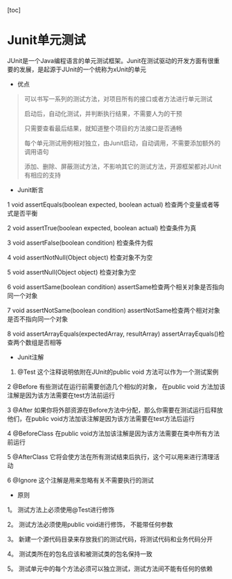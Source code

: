 [toc]

# Junit单元测试

JUnit是一个Java编程语言的单元测试框架。Junit在测试驱动的开发方面有很重要的发展，是起源于JUnit的一个统称为xUnit的单元


* 优点
 
>
>可以书写一系列的测试方法，对项目所有的接口或者方法进行单元测试
>
>启动后，自动化测试，并判断执行结果，不需要人为的干预
>
>只需要查看最后结果，就知道整个项目的方法接口是否通畅
>
>每个单元测试用例相对独立，由Junit启动，自动调用，不需要添加额外的调用语句
>
>添加、删除、屏蔽测试方法，不影响其它的测试方法，开源框架都对JUnit有相应的支持
>


* Junit断言

1 void assertEquals(boolean expected, boolean actual) 检查两个变量或者等式是否平衡

2 void assertTrue(boolean expected, boolean actual) 检查条件为真

3 void assertFalse(boolean condition) 检查条件为假

4 void assertNotNull(Object object) 检查对象不为空

5 void assertNull(Object object) 检查对象为空

6 void assertSame(boolean condition) assertSame检查两个相关对象是否指向同一个对象

7 void assertNotSame(boolean condition) assertNotSame检查两个相对对象是否不指向同一个对象

8 void assertArrayEquals(expectedArray, resultArray) assertArrayEquals()检查两个数组是否相等

* Junit注解

1. @Test 这个注释说明依附在JUnit的public void 方法可以作为一个测试案例

2 @Before 有些测试在运行前需要创造几个相似的对象， 在public void 方法加该注解是因为该方法需要在test方法前运行

3 @After 如果你将外部资源在Before方法中分配，那么你需要在测试运行后释放他们，在public void方法加该注解是因为该方法需要在test方法后运行

4 @BeforeClass 在public void方法加该注解是因为该方法需要在类中所有方法前运行

5 @AfterClass 它将会使方法在所有测试结束后执行，这个可以用来进行清理活动

6 @Ignore 这个注解是用来忽略有关不需要执行的测试


* 原则

1。 测试方法上必须使用@Test进行修饰

2。 测试方法必须使用public void进行修饰， 不能带任何参数

3。 新建一个源代码目录来存放我们的测试代码，将测试代码和业务代码分开

4。 测试类所在的包名应该和被测试类的包名保持一致

5。 测试单元中的每个方法必须可以独立测试，测试方法间不能有任何的依赖
 




